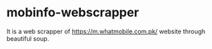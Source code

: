 # mobinfo-webscrapper


It is a web scrapper of https://m.whatmobile.com.pk/
website through beautiful soup.
